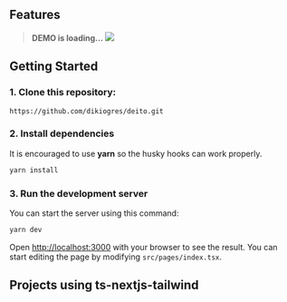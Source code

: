 ## Features

> **DEMO is loading...**
![](https://github.com/dikiogres/deito/blob/main/_demo/deito.gif)
## Getting Started

### 1. Clone this repository:

```
https://github.com/dikiogres/deito.git
```

### 2. Install dependencies

It is encouraged to use **yarn** so the husky hooks can work properly.

```bash
yarn install
```

### 3. Run the development server

You can start the server using this command:

```bash
yarn dev
```

Open [http://localhost:3000](http://localhost:3000) with your browser to see the result. You can start editing the page by modifying `src/pages/index.tsx`.

## Projects using ts-nextjs-tailwind
